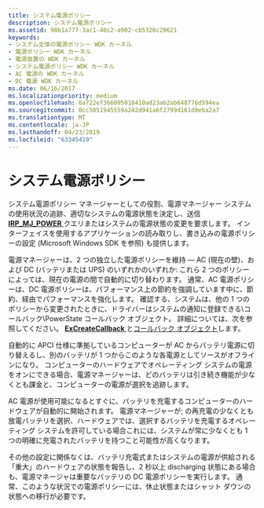 ```yaml
---
title: システム電源ポリシー
description: システム電源ポリシー
ms.assetid: 98b1a777-3ac1-40c2-a902-cb5326c20621
keywords:
- システム全体の電源ポリシー WDK カーネル
- 電源ポリシー WDK カーネル
- 電源装置の WDK カーネル
- システム電源ポリシー WDK カーネル
- AC 電源の WDK カーネル
- DC 電源 WDK カーネル
ms.date: 06/16/2017
ms.localizationpriority: medium
ms.openlocfilehash: 6a722ef366095010410ad23ab2ab648776d594ea
ms.sourcegitcommit: 0cc5051945559a242d941a6f2799d161d8eba2a7
ms.translationtype: MT
ms.contentlocale: ja-JP
ms.lasthandoff: 04/23/2019
ms.locfileid: "63345419"
---
```

# <a name="system-power-policy"></a>システム電源ポリシー





システム電源ポリシー マネージャーとしての役割、電源マネージャー システムの使用状況の追跡、適切なシステムの電源状態を決定し、送信[ **IRP\_MJ\_POWER** ](https://msdn.microsoft.com/library/windows/hardware/ff550784)クエリまたはシステムの電源状態の変更を要求します。 インターフェイスを使用するアプリケーションの読み取りし、書き込みの電源ポリシーの設定 (Microsoft Windows SDK を参照) も提供します。

電源マネージャーは、2 つの独立した電源ポリシーを維持 — AC (現在の壁)、および DC (バッテリまたは UPS) のいずれかのいずれか: これら 2 つのポリシーによっては、現在の電源の間で自動的に切り替わります。 通常、AC 電源ポリシーは、DC 電源ポリシーは、パフォーマンス上の節約を強調しています中に、節約、経由でパフォーマンスを強化します。 確認する、システムは、他の 1 つのポリシーから変更されたときに、ドライバーはシステムの通知に登録できる\\コールバック\\PowerState コールバック オブジェクト。 詳細については、次を参照してください。 [ **ExCreateCallback** ](https://msdn.microsoft.com/library/windows/hardware/ff544560)と[コールバック オブジェクト](callback-objects.md)します。

自動的に APCI 仕様に準拠しているコンピューターが AC からバッテリ電源に切り替えるし、別のバッテリが 1 つからこのような各電源としてソースがオフラインになり。 コンピューターのハードウェアでオペレーティング システムの電源をオンにできる場合、電源マネージャーは、どのバッテリは引き続き機能が少なくとも課金と、コンピューターの電源が選択を追跡します。

AC 電源が使用可能になるとすぐに、バッテリを充電するコンピューターのハードウェアが自動的に開始されます。 電源マネージャーが; の再充電の少なくとも放電バッテリを選択、ハードウェアでは、選択するバッテリを充電するオペレーティング システムを許可している場合これには、システムが常に少なくとも 1 つの明確に充電されたバッテリを持つこと可能性が高くなります。

その他の設定に関係なくは、バッテリ充電式またはシステムの電源が供給される「重大」のハードウェアの状態を報告し、2 秒以上 discharging 状態にある場合も、電源マネージャは重要なバッテリの DC 電源ポリシーを実行します。 通常、このような状況での電源ポリシーには、休止状態またはシャット ダウンの状態への移行が必要です。

 

 




